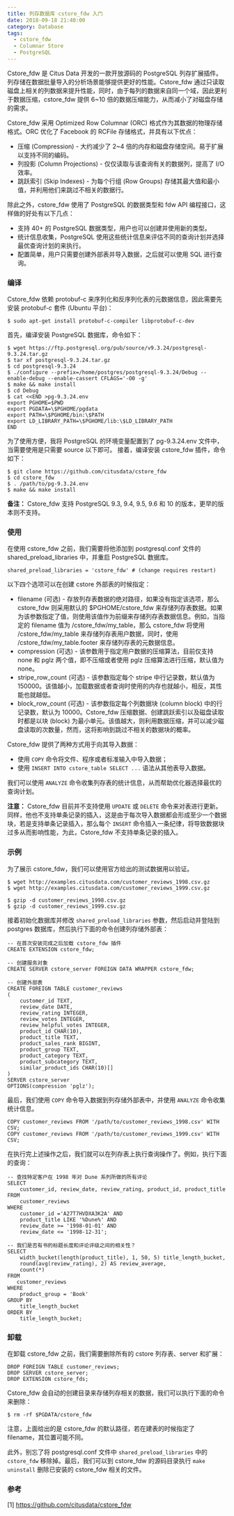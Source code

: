 ```yaml
---
title: 列存数据库 cstore_fdw 入门
date: 2018-09-18 21:40:00
category: Database
tags:
  - cstore_fdw
  - Columnar Store
  - PostgreSQL
---
```


Cstore_fdw 是 Citus Data 开发的一款开放源码的 PostgreSQL 列存扩展插件。列存储在数据批量导入的分析场景能够提供更好的性能。Cstore_fdw 通过只读取磁盘上相关的列数据来提升性能，同时，由于每列的数据来自同一个域，因此更利于数据压缩，cstore_fdw 提供 6~10 倍的数据压缩能力，从而减小了对磁盘存储的需求。

Cstore_fdw 采用 Optimized Row Columnar (ORC) 格式作为其数据的物理存储格式。ORC 优化了 Facebook 的 RCFile 存储格式，并具有以下优点：

* 压缩 (Compression) - 大约减少了 2~4 倍的内存和磁盘存储空间。易于扩展以支持不同的编码。
* 列投影 (Column Projections) - 仅仅读取与该查询有关的数据列，提高了 I/O 效率。
* 跳跃索引 (Skip Indexes) - 为每个行组 (Row Groups) 存储其最大值和最小值，并利用他们来跳过不相关的数据行。

除此之外，cstore_fdw 使用了 PostgreSQL 的数据类型和 fdw API 编程接口，这样做的好处有以下几点：

* 支持 40+ 的 PostgreSQL 数据类型，用户也可以创建并使用新的类型。
* 统计信息收集，PostgreSQL 使用这些统计信息来评估不同的查询计划并选择最优查询计划的来执行。
* 配置简单，用户只需要创建外部表并导入数据，之后就可以使用 SQL 进行查询。

<!-- more -->

### 编译

Cstore_fdw 依赖 protobuf-c 来序列化和反序列化表的元数据信息，因此需要先安装 protobuf-c 套件 (Ubuntu 平台)：

``` shell
$ sudo apt-get install protobuf-c-compiler libprotobuf-c-dev
```

首先，编译安装 PostgreSQL 数据库，命令如下：

``` shell
$ wget https://ftp.postgresql.org/pub/source/v9.3.24/postgresql-9.3.24.tar.gz
$ tar xf postgresql-9.3.24.tar.gz
$ cd postgresql-9.3.24
$ ./configure --prefix=/home/postgres/postgresql-9.3.24/Debug --enable-debug --enable-cassert CFLAGS='-O0 -g'
$ make && make install
$ cd Debug
$ cat <<END >pg-9.3.24.env
export PGHOME=$PWD
export PGDATA=\$PGHOME/pgdata
export PATH=\$PGHOME/bin:\$PATH
export LD_LIBRARY_PATH=\$PGHOME/lib:\$LD_LIBRARY_PATH
END
```

为了使用方便，我将 PostgreSQL 的环境变量配置到了 pg-9.3.24.env 文件中，当需要使用是只需要 source 以下即可。
接着，编译安装 cstore_fdw 插件，命令如下：

``` shell
$ git clone https://github.com/citusdata/cstore_fdw
$ cd cstore_fdw
$ . /path/to/pg-9.3.24.env
$ make && make install
```

**备注：** Cstore_fdw 支持 PostgreSQL 9.3, 9.4, 9.5, 9.6 和 10 的版本，更早的版本则不支持。

### 使用

在使用 cstore_fdw 之前，我们需要将他添加到 postgresql.conf 文件的 shared_preload_libraries 中，并重启 PostgreSQL 数据库。

```
shared_preload_libraries = 'cstore_fdw' # (change requires restart)
```

以下四个选项可以在创建 cstore 外部表的时候指定：

* filename (可选) - 存放列存表数据的绝对路径，如果没有指定该选项，那么 cstore_fdw 则采用默认的 $PGHOME/cstore_fdw 来存储列存表数据。如果为该参数指定了值，则使用该值作为前缀来存储列存表数据信息。例如，当指定的 filename 值为 /cstore_fdw/my_table，那么 cstore_fdw 将使用 /cstore_fdw/my_table 来存储列存表用户数据，同时，使用 /cstore_fdw/my_table.footer 来存储列存表的元数据信息。
* compression (可选) - 该参数用于指定用户数据的压缩算法，目前仅支持 none 和 pglz 两个值，即不压缩或者使用 pglz 压缩算法进行压缩，默认值为 none。
* stripe_row_count (可选) - 该参数指定每个 stripe 中行记录数，默认值为 150000。该值越小，加载数据或者查询时使用的内存也就越小，相反，其性能也就越低。
* block_row_count (可选) - 该参数指定每个列数据块 (column block) 中的行记录数，默认为 10000。Cstore_fdw 压缩数据、创建跳跃索引以及磁盘读取时都是以块 (block) 为最小单元。该值越大，则利用数据压缩，并可以减少磁盘读取的次数量，然而，这将影响到跳过不相关的数据块的概率。

Cstore_fdw 提供了两种方式用于向其导入数据：

* 使用 `COPY` 命令将文件、程序或者标准输入中导入数据；
* 使用 `INSERT INTO cstore_table SELECT ...` 语法从其他表导入数据。

我们可以使用 `ANALYZE` 命令收集列存表的统计信息，从而帮助优化器选择最优的查询计划。

**注意：** Cstore_fdw 目前并不支持使用 `UPDATE` 或 `DELETE` 命令来对表进行更新。同样，他也不支持单条记录的插入，这是由于每次导入数据都会形成至少一个数据块，若是支持单条记录插入，那么每个 `INSERT` 命令插入一条纪律，将导致数据块过多从而影响性能，为此，Cstore_fdw 不支持单条记录的插入。


### 示例

为了展示 cstore_fdw，我们可以使用官方给出的测试数据用以验证。

``` shell
$ wget http://examples.citusdata.com/customer_reviews_1998.csv.gz
$ wget http://examples.citusdata.com/customer_reviews_1999.csv.gz

$ gzip -d customer_reviews_1998.csv.gz
$ gzip -d customer_reviews_1999.csv.gz
```

接着初始化数据库并修改 `shared_preload_libraries` 参数，然后启动并登陆到 postgres 数据库，然后执行下面的命令创建列存储外部表：

``` psql
-- 在首次安装完成之后加载 cstore_fdw 插件
CREATE EXTENSION cstore_fdw;

-- 创建服务对象
CREATE SERVER cstore_server FOREIGN DATA WRAPPER cstore_fdw;

-- 创建外部表
CREATE FOREIGN TABLE customer_reviews
(
    customer_id TEXT,
    review_date DATE,
    review_rating INTEGER,
    review_votes INTEGER,
    review_helpful_votes INTEGER,
    product_id CHAR(10),
    product_title TEXT,
    product_sales_rank BIGINT,
    product_group TEXT,
    product_category TEXT,
    product_subcategory TEXT,
    similar_product_ids CHAR(10)[]
)
SERVER cstore_server
OPTIONS(compression 'pglz');
```

最后，我们使用 `COPY` 命令导入数据到列存储外部表中，并使用 `ANALYZE` 命令收集统计信息。

``` psql
COPY customer_reviews FROM '/path/to/customer_reviews_1998.csv' WITH CSV;
COPY customer_reviews FROM '/path/to/customer_reviews_1999.csv' WITH CSV;
```

在执行完上述操作之后，我们就可以在列存表上执行查询操作了。例如，执行下面的查询：

``` psql
-- 查找特定客户在 1998 年对 Dune 系列所做的所有评论
SELECT
    customer_id, review_date, review_rating, product_id, product_title
FROM
    customer_reviews
WHERE
    customer_id ='A27T7HVDXA3K2A' AND
    product_title LIKE '%Dune%' AND
    review_date >= '1998-01-01' AND
    review_date <= '1998-12-31';

-- 我们是否有书的标题长度和评论评级之间的相关性？
SELECT
    width_bucket(length(product_title), 1, 50, 5) title_length_bucket,
    round(avg(review_rating), 2) AS review_average,
    count(*)
FROM
   customer_reviews
WHERE
    product_group = 'Book'
GROUP BY
    title_length_bucket
ORDER BY
    title_length_bucket;
```

### 卸载

在卸载 cstore_fdw 之前，我们需要删除所有的 cstore 列存表、server 和扩展：

``` psql
DROP FOREIGN TABLE customer_reviews;
DROP SERVER cstore_server;
DROP EXTENSION cstore_fds;
```

Cstore_fdw 会自动的创建目录来存储列存相关的数据，我们可以执行下面的命令来删除：

``` shell
$ rm -rf $PGDATA/cstore_fdw
```

注意，上面给出的是 cstore_fdw 的默认路径，若在建表的时候指定了 filename，其位置可能不同。

此外，别忘了将 postgresql.conf 文件中 `shared_preload_libraries` 中的 `cstore_fdw` 移除掉。最后，我们可以到 cstore_fdw 的源码目录执行 `make uninstall` 删除已安装的 cstore_fdw 相关的文件。

### 参考

[1] https://github.com/citusdata/cstore_fdw
